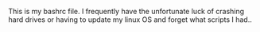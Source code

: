 This is my bashrc file. I frequently have the unfortunate luck of crashing hard drives or having to update my linux OS and forget what scripts I had..
